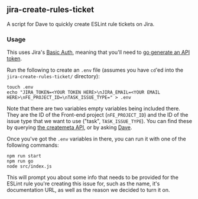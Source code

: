## jira-create-rules-ticket

A script for Dave to quickly create ESLint rule tickets on Jira.

### Usage

This uses Jira's [Basic Auth](https://developer.atlassian.com/cloud/jira/platform/jira-rest-api-basic-authentication/), meaning that you'll need to [go generate an API token](https://id.atlassian.com/manage/api-tokens).

Run the following to create an `.env` file (assumes you have `cd`'ed into the `jira-create-rules-ticket/` directory):

```
touch .env
echo "JIRA_TOKEN=<YOUR TOKEN HERE>\nJIRA_EMAIL=<YOUR EMAIL HERE>\nFE_PROJECT_ID=\nTASK_ISSUE_TYPE=" > .env
```

Note that there are two variables empty variables being included there. They are the ID of the Front-end project (`nFE_PROJECT_ID`) and the ID of the issue type that we want to use ("task", `TASK_ISSUE_TYPE`). You can find these by querying [the createmeta API](https://developer.atlassian.com/cloud/jira/platform/rest/v2/#api-api-2-issue-createmeta-get), or by asking [Dave](https://github.com/himynameisdave).

Once you've got the `.env` variables in there, you can run it with one of the following commands:

```
npm run start
npm run go
node src/index.js
```

This will prompt you about some info that needs to be provided for the ESLint rule you're creating this issue for, such as the
name, it's documentation URL, as well as the reason we decided to turn it on.
